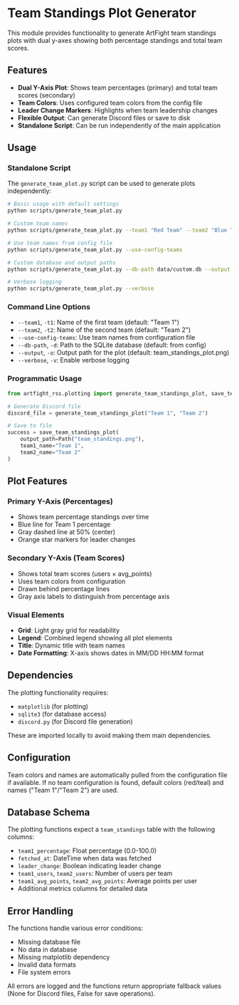 # Team Standings Plot Generator

This module provides functionality to generate ArtFight team standings plots with dual y-axes showing both percentage standings and total team scores.

## Features

- **Dual Y-Axis Plot**: Shows team percentages (primary) and total team scores (secondary)
- **Team Colors**: Uses configured team colors from the config file
- **Leader Change Markers**: Highlights when team leadership changes
- **Flexible Output**: Can generate Discord files or save to disk
- **Standalone Script**: Can be run independently of the main application

## Usage

### Standalone Script

The `generate_team_plot.py` script can be used to generate plots independently:

```bash
# Basic usage with default settings
python scripts/generate_team_plot.py

# Custom team names
python scripts/generate_team_plot.py --team1 "Red Team" --team2 "Blue Team"

# Use team names from config file
python scripts/generate_team_plot.py --use-config-teams

# Custom database and output paths
python scripts/generate_team_plot.py --db-path data/custom.db --output plots/standings.png

# Verbose logging
python scripts/generate_team_plot.py --verbose
```

### Command Line Options

- `--team1`, `-t1`: Name of the first team (default: "Team 1")
- `--team2`, `-t2`: Name of the second team (default: "Team 2")
- `--use-config-teams`: Use team names from configuration file
- `--db-path`, `-d`: Path to the SQLite database (default: from config)
- `--output`, `-o`: Output path for the plot (default: team_standings_plot.png)
- `--verbose`, `-v`: Enable verbose logging

### Programmatic Usage

```python
from artfight_rss.plotting import generate_team_standings_plot, save_team_standings_plot

# Generate Discord file
discord_file = generate_team_standings_plot("Team 1", "Team 2")

# Save to file
success = save_team_standings_plot(
    output_path=Path("team_standings.png"),
    team1_name="Team 1",
    team2_name="Team 2"
)
```

## Plot Features

### Primary Y-Axis (Percentages)
- Shows team percentage standings over time
- Blue line for Team 1 percentage
- Gray dashed line at 50% (center)
- Orange star markers for leader changes

### Secondary Y-Axis (Team Scores)
- Shows total team scores (users × avg_points)
- Uses team colors from configuration
- Drawn behind percentage lines
- Gray axis labels to distinguish from percentage axis

### Visual Elements
- **Grid**: Light gray grid for readability
- **Legend**: Combined legend showing all plot elements
- **Title**: Dynamic title with team names
- **Date Formatting**: X-axis shows dates in MM/DD HH:MM format

## Dependencies

The plotting functionality requires:
- `matplotlib` (for plotting)
- `sqlite3` (for database access)
- `discord.py` (for Discord file generation)

These are imported locally to avoid making them main dependencies.

## Configuration

Team colors and names are automatically pulled from the configuration file if available. If no team configuration is found, default colors (red/teal) and names ("Team 1"/"Team 2") are used.

## Database Schema

The plotting functions expect a `team_standings` table with the following columns:
- `team1_percentage`: Float percentage (0.0-100.0)
- `fetched_at`: DateTime when data was fetched
- `leader_change`: Boolean indicating leader change
- `team1_users`, `team2_users`: Number of users per team
- `team1_avg_points`, `team2_avg_points`: Average points per user
- Additional metrics columns for detailed data

## Error Handling

The functions handle various error conditions:
- Missing database file
- No data in database
- Missing matplotlib dependency
- Invalid data formats
- File system errors

All errors are logged and the functions return appropriate fallback values (None for Discord files, False for save operations). 